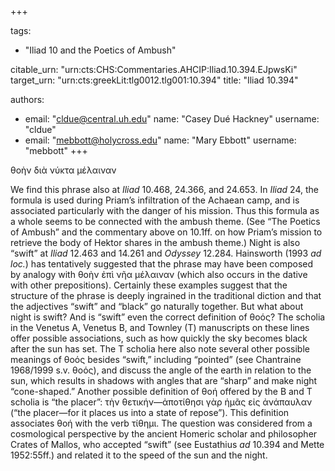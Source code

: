 +++

tags:
- "Iliad 10 and the Poetics of Ambush"

citable_urn: "urn:cts:CHS:Commentaries.AHCIP:Iliad.10.394.EJpwsKi"
target_urn: "urn:cts:greekLit:tlg0012.tlg001:10.394"
title: "Iliad 10.394"

authors:
- email: "cldue@central.uh.edu"
  name: "Casey Dué Hackney"
  username: "cldue"
- email: "mebbott@holycross.edu"
  name: "Mary Ebbott"
  username: "mebbott"
+++

<p>θοὴν διὰ νύκτα μέλαιναν</p><p>We find this phrase also at <em>Iliad</em> 10.468, 24.366, and 24.653. In <em>Iliad</em> 24, the formula is used during Priam’s infiltration of the Achaean camp, and is associated particularly with the danger of his mission. Thus this formula as a whole seems to be connected with the ambush theme. (See “The Poetics of Ambush” and the commentary above on 10.1ff. on how Priam’s mission to retrieve the body of Hektor shares in the ambush theme.) Night is also “swift” at <em>Iliad</em> 12.463 and 14.261 and <em>Odyssey</em> 12.284. Hainsworth (1993 <em>ad loc.</em>) has tentatively suggested that the phrase may have been composed by analogy with θοὴν ἐπὶ νῆα μέλαιναν (which also occurs in the dative with other prepositions). Certainly these examples suggest that the structure of the phrase is deeply ingrained in the traditional diction and that the adjectives “swift” and “black” go naturally together. But what about night is swift? And is “swift” even the correct definition of θοός? The scholia in the Venetus A, Venetus B, and Townley (T) manuscripts on these lines offer possible associations, such as how quickly the sky becomes black after the sun has set. The T scholia here also note several other possible meanings of θοός besides “swift,” including “pointed” (see Chantraine 1968/1999 s.v. θοός), and discuss the angle of the earth in relation to the sun, which results in shadows with angles that are “sharp” and make night “cone-shaped.” Another possible definition of θοή offered by the B and T scholia is “the placer”: τὴν θετικήν—ἀποτίθησι γὰρ ἡμᾶς εἰς ἀνάπαυλαν (“the placer—for it places us into a state of repose”). This definition associates θοή with the verb τίθημι. The question was considered from a cosmological perspective by the ancient Homeric scholar and philosopher Crates of Mallos, who accepted “swift” (see Eustathius <em>ad</em> 10.394 and Mette 1952:55ff.) and related it to the speed of the sun and the night.  </p>